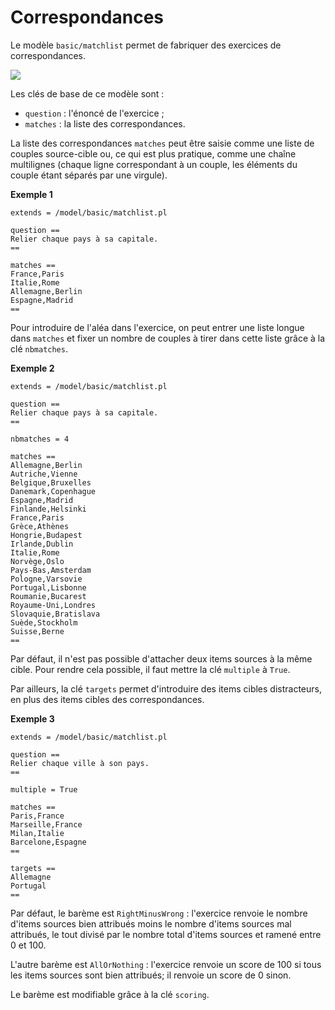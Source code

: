 # Correspondances

Le modèle `basic/matchlist` permet de fabriquer des exercices de correspondances. 

![](matchlist.png)

Les clés de base de ce modèle sont :

  * `question` : l'énoncé de l'exercice ;
  * `matches` : la liste des correspondances.

La liste des correspondances `matches` peut être saisie comme une liste de couples source-cible ou, ce qui est plus pratique, comme une chaîne multilignes (chaque ligne correspondant à un couple, les éléments du couple étant séparés par une virgule).

**Exemple 1**

```
extends = /model/basic/matchlist.pl

question ==
Relier chaque pays à sa capitale.
==

matches ==
France,Paris
Italie,Rome
Allemagne,Berlin
Espagne,Madrid
==
```

Pour introduire de l'aléa dans l'exercice, on peut entrer une liste longue dans `matches` et fixer un nombre de couples à tirer dans cette liste grâce à la clé `nbmatches`.

**Exemple 2**

```
extends = /model/basic/matchlist.pl

question ==
Relier chaque pays à sa capitale.
==

nbmatches = 4

matches ==
Allemagne,Berlin
Autriche,Vienne
Belgique,Bruxelles
Danemark,Copenhague
Espagne,Madrid
Finlande,Helsinki
France,Paris
Grèce,Athènes
Hongrie,Budapest
Irlande,Dublin
Italie,Rome
Norvège,Oslo
Pays-Bas,Amsterdam
Pologne,Varsovie
Portugal,Lisbonne
Roumanie,Bucarest
Royaume-Uni,Londres
Slovaquie,Bratislava
Suède,Stockholm
Suisse,Berne
==
```

Par défaut, il n'est pas possible d'attacher deux items sources à la même cible. Pour rendre cela possible, il faut mettre la clé `multiple` à `True`.

Par ailleurs, la clé `targets` permet d'introduire des items cibles distracteurs, en plus des items cibles des correspondances.

**Exemple 3**

```
extends = /model/basic/matchlist.pl

question ==
Relier chaque ville à son pays.
==

multiple = True

matches ==
Paris,France
Marseille,France
Milan,Italie
Barcelone,Espagne
==

targets ==
Allemagne
Portugal
==
```

Par défaut, le barème est `RightMinusWrong` : l'exercice renvoie le nombre d'items sources bien attribués moins le nombre d'items sources mal attribués, le tout divisé par le nombre total d'items sources et ramené entre 0 et 100.

L'autre barème est `AllOrNothing` : l'exercice renvoie un score de 100 si tous les items sources sont bien attribués; il renvoie un score de 0 sinon.

Le barème est modifiable grâce à la clé `scoring`.
